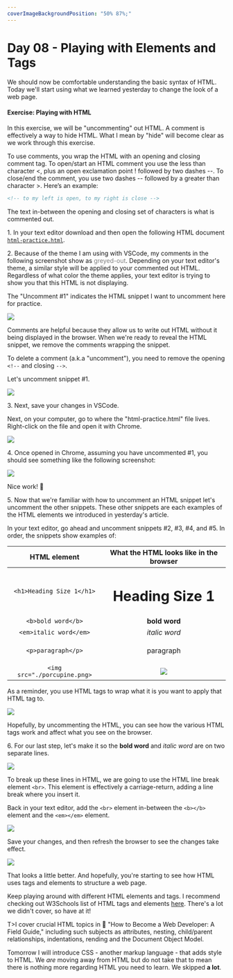 ```yaml
---
coverImageBackgroundPosition: "50% 87%;"
---
```


# Day 08 - Playing with Elements and Tags

We should now be comfortable understanding the basic syntax of HTML. Today we'll start using what we learned yesterday to change the look of a web page.

#### Exercise: Playing with HTML

In this exercise, we will be "uncommenting" out HTML.  A comment is effectively a way to hide HTML.  What I mean by "hide" will become clear as we work through this exercise.

To use comments, you wrap the HTML with an opening and closing comment tag. To open/start an HTML comment you use the less than character <, plus an open exclamation point ! followed by two dashes --.  To close/end the comment, you use two dashes -- followed by a greater than character >.  Here’s an example:

```HTML
<!-- to my left is open, to my right is close -->
```

The text in-between the opening and closing set of characters is what is commented out.

1\. In your text editor download and then open the following HTML document [`html-practice.html`](public/src/html-practice.html).

2\. Because of the theme I am using with VSCode, my comments in the following screenshot show as <span style="color: grey">greyed-out</span>.  Depending on your text editor's theme, a similar style will be applied to your commented out HTML.  Regardless of what color the theme applies, your text editor is trying to show you that this HTML is not displaying.

The "Uncomment #1" indicates the HTML snippet I want to uncomment here for practice.

![](public/assets/6-first-website-html-intro.png)

Comments are helpful because they allow us to write out HTML without it being displayed in the browser.  When we're ready to reveal the HTML snippet, we remove the comments wrapping the snippet.

To delete a comment (a.k.a "uncomment"), you need to remove the opening `<!--` and closing `-->`.

Let's uncomment snippet #1.

![](public/assets/uncomment.gif)

3\. Next, save your changes in VSCode. 

Next, on your computer, go to where the "html-practice.html" file lives.  Right-click on the file and open it with Chrome.

![](public/assets/open-with.png)

4\.  Once opened in Chrome, assuming you have uncommented #1, you should see something like the following screenshot:  

![](public/assets/uncomment-1.png)

Nice work! 👏

5\. Now that we're familiar with how to uncomment an  HTML snippet let's uncomment the other snippets.  These other snippets are each examples of the HTML elements we introduced in yesterday's article.

In your text editor, go ahead and uncomment snippets #2, #3, #4, and #5. In order, the snippets show examples of:

|       HTML element       |                    What the HTML looks like in the browser                    |
| :----------------------: | :-------------------------------------------: |
|       `<h1>Heading Size 1</h1>`        |       <h1>Heading Size 1</h1>        |
|      `<b>bold word</b>`      |      <b>bold word</b>      |
|   `<em>italic word</em>`    |   <em>italic word</em>    |
|   `<p>paragraph</p>`    |   <p>paragraph</p>    |
| `<img src="./porcupine.png>` | ![](src/porcupine.png) |

As a reminder, you use HTML tags to wrap what it is you want to apply that HTML tag to.  

![](public/assets/tag-element-text.gif)

Hopefully, by uncommenting the HTML, you can see how the various HTML tags work and affect what you see on the browser.

6\. For our last step, let's make it so the **bold word** and *italic word* are on two separate lines.

![](public/assets/break-up.png)

To break up these lines in HTML, we are going to use the HTML line break element `<br>`.  This element is effectively a carriage-return, adding a line break where you insert it.

Back in your text editor, add the `<br>` element in-between the `<b></b>` element and the `<em></em>` element.

![](public/assets/break-up.gif)

Save your changes, and then refresh the browser to see the changes take effect.

![](public/assets/broken-up.png)

That looks a little better.  And hopefully, you're starting to see how HTML uses tags and elements to structure a web page.

Keep playing around with different HTML elements and tags.  I recommend checking out W3Schools list of HTML tags and elements [here](https://www.w3schools.com/tags/).  There's a lot we didn't cover, so have at it!

T>I cover crucial HTML topics in 📗 "How to Become a Web Developer: A Field Guide," including such subjects as attributes, nesting, child/parent relationships, indentations, rending and the Document Object Model.

Tomorrow I will introduce CSS - another markup language - that adds style to HTML.  We _are_ moving away from HTML but do not take that to mean there is nothing more regarding HTML you need to learn.  We skipped **a lot**.

